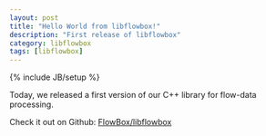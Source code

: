```yaml
---
layout: post
title: "Hello World from libflowbox!"
description: "First release of libflowbox"
category: libflowbox
tags: [libflowbox]
---
```

{% include JB/setup %}

Today, we released a first version of our C++ library for flow-data processing.

Check it out on Github: [FlowBox/libflowbox](http://github.com/FlowBox/libflowbox)

